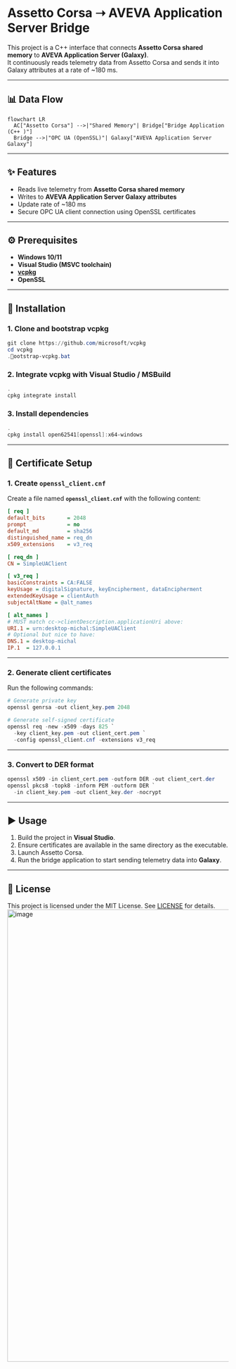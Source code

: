 # Assetto Corsa ➝ AVEVA Application Server Bridge

This project is a C++ interface that connects **Assetto Corsa shared memory** to **AVEVA Application Server (Galaxy)**.  
It continuously reads telemetry data from Assetto Corsa and sends it into Galaxy attributes at a rate of ~180 ms.  

---

## 📊 Data Flow

```mermaid
flowchart LR
  AC["Assetto Corsa"] -->|"Shared Memory"| Bridge["Bridge Application (C++ )"]
  Bridge -->|"OPC UA (OpenSSL)"| Galaxy["AVEVA Application Server Galaxy"]
```

---

## ✨ Features
- Reads live telemetry from **Assetto Corsa shared memory**
- Writes to **AVEVA Application Server Galaxy attributes**
- Update rate of ~180 ms
- Secure OPC UA client connection using OpenSSL certificates

---

## ⚙️ Prerequisites
- **Windows 10/11**
- **Visual Studio (MSVC toolchain)**
- **[vcpkg](https://github.com/microsoft/vcpkg)**
- **OpenSSL**

---

## 🚀 Installation

### 1. Clone and bootstrap vcpkg
```powershell
git clone https://github.com/microsoft/vcpkg
cd vcpkg
.ootstrap-vcpkg.bat
```

### 2. Integrate vcpkg with Visual Studio / MSBuild
```powershell
.
cpkg integrate install
```

### 3. Install dependencies
```powershell
.
cpkg install open62541[openssl]:x64-windows
```

---

## 🔐 Certificate Setup

### 1. Create `openssl_client.cnf`
Create a file named **`openssl_client.cnf`** with the following content:

```ini
[ req ]
default_bits       = 2048
prompt             = no
default_md         = sha256
distinguished_name = req_dn
x509_extensions    = v3_req

[ req_dn ]
CN = SimpleUAClient

[ v3_req ]
basicConstraints = CA:FALSE
keyUsage = digitalSignature, keyEncipherment, dataEncipherment
extendedKeyUsage = clientAuth
subjectAltName = @alt_names

[ alt_names ]
# MUST match cc->clientDescription.applicationUri above:
URI.1 = urn:desktop-michal:SimpleUAClient
# Optional but nice to have:
DNS.1 = desktop-michal
IP.1  = 127.0.0.1
```

---

### 2. Generate client certificates
Run the following commands:

```powershell
# Generate private key
openssl genrsa -out client_key.pem 2048

# Generate self-signed certificate
openssl req -new -x509 -days 825 `
  -key client_key.pem -out client_cert.pem `
  -config openssl_client.cnf -extensions v3_req
```

---

### 3. Convert to DER format
```powershell
openssl x509 -in client_cert.pem -outform DER -out client_cert.der
openssl pkcs8 -topk8 -inform PEM -outform DER `
  -in client_key.pem -out client_key.der -nocrypt
```

---

## ▶️ Usage
1. Build the project in **Visual Studio**.
2. Ensure certificates are available in the same directory as the executable.
3. Launch Assetto Corsa.
4. Run the bridge application to start sending telemetry data into **Galaxy**.

---

## 📄 License
This project is licensed under the MIT License. See [LICENSE](LICENSE) for details.
<img width="1919" height="1027" alt="image" src="https://github.com/user-attachments/assets/9459d5aa-11ed-4e6a-890a-8f8ac9391b17" />


